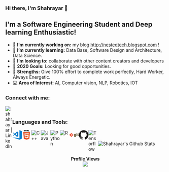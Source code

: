 ### Hi there, I'm Shahrayar 👋

## I'm a Software Engineering Student and Deep learning Enthusiastic!
- 🔭 **I’m currently working on:** my blog http://nestedtech.blogspot.com !
- 🌱 **I’m currently learning:** Data Base, Software Design and Architecture, Data Science.  
- 👬 **I’m looking to:** collaborate with other content creators and developers
- 🥅 **2020 Goals:** Looking for good opportunities.
- 🎯 **Strengths:** Give 100% effort to complete work perfectly, Hard Worker, Always Energetic.
- 💻 **Area of Interest:** AI, Computer vision, NLP, Robotics, IOT

### Connect with me:

<!-- [<img align="left" alt="shahrayar | Facebook" width="22px" src="https://cdn.jsdelivr.net/npm/simple-icons@v3/icons/facebook.svg" />][facebook] -->
[<img align="left" alt="shahrayar | LinkedIn" width="22px" src="https://cdn.jsdelivr.net/npm/simple-icons@v3/icons/linkedin.svg" />][linkedin]

<br />

### Languages and Tools:

<img align="left" alt="Visual Studio Code" width="30px" src="https://raw.githubusercontent.com/github/explore/80688e429a7d4ef2fca1e82350fe8e3517d3494d/topics/visual-studio-code/visual-studio-code.png" />
<img align="left" alt="HTML5" width="30px" src="https://raw.githubusercontent.com/github/explore/80688e429a7d4ef2fca1e82350fe8e3517d3494d/topics/html/html.png" />
<img align="left" alt="C++" width="30px" src="https://i.pinimg.com/originals/99/f8/87/99f887833c475448723d3c9ac16c179b.png" />
<img align="left" alt="Java" width="30px" src="https://www.oracle.com/a/tech/img/cb88-java-logo-001.jpg" />
<img align="left" alt="Python" width="30px" src="https://www.python.org/static/opengraph-icon-200x200.png" />
<img align="left" alt="R" width="30px" src="https://upload.wikimedia.org/wikipedia/commons/thumb/1/1b/R_logo.svg/1280px-R_logo.svg.png" />
<img align="left" alt="Git" width="30px" src="https://raw.githubusercontent.com/github/explore/80688e429a7d4ef2fca1e82350fe8e3517d3494d/topics/git/git.png" />
<img align="left" alt="GitHub" width="30px" src="https://raw.githubusercontent.com/github/explore/78df643247d429f6cc873026c0622819ad797942/topics/github/github.png" />
<img align="left" alt="Tensorflow" width="30px" src="https://cdn.jsdelivr.net/npm/simple-icons@v3/icons/tensorflow.svg" />

<br />
<br />

<img align="left" alt="Shahrayar's Github Stats" src="https://github-readme-stats.vercel.app/api?username=shahrayar123&show_icons=true&hide_border=true" />
<br />
<br />

<p align="center">
  <b>Profile Views</b> <br/>
  <img src="https://profile-counter.glitch.me/Shahrayar123/count.svg"/>
</p>

<!-- <a href="https://sourcerer.io/saadhaxxan"><img src="https://sourcerer.io/icons/logo-sharing.svg"height="48px" alt="Sourcerer"></a> -->

<!-- [website]: https://nestedtech.blogspot.com/ -->

[linkedin]: https://www.linkedin.com/in/muhammad-shahrayar-b1bb911a0/
<!-- [facebook]: https://www.facebook.com/shahrayar.malik.39 -->
